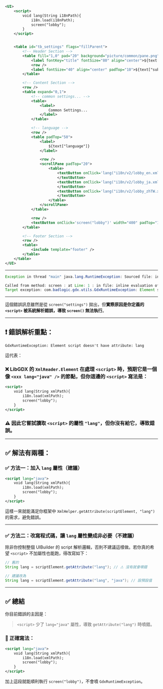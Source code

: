 ```xml
<UI>
    <script>
        void lang(String i18nPath){
            i18n.load(i18nPath);
            screen("lobby");
        }
    </script>


    <table id="tb_settings" flags="fillParent">
        <!-- Header Section -->
        <table fill="1,0" pad="20" background="picture/common/pane.png">
            <label fontKey="title" fontSize="80" align="center">${text["settings"]}</label>
            <row />
            <label fontSize="40" align="center" padTop="10">${text["subtitle"]}</label>
        </table>

        <!-- Content Section -->
        <row />
        <table expand="0,1">
            <!-- common settings... -->
            <table>
                <label>
                    Common Settings...
                </label>
            </table>

            <!-- language -->
            <row />
            <table padTop="50">
                <label>
                    ${text["language"]}
                </label>

                <row />
                <scrollPane padTop="20">
                    <table>
                        <textButton onClick='lang("i18n/v2/lobby_en.xml")' width="200" flags="next">English
                        </textButton>
                        <textButton onClick='lang("i18n/v2/lobby_ja.xml")' width="200" flags="next">にほんご
                        </textButton>
                        <textButton onClick='lang("i18n/v2/lobby_zhTW.xml")' width="200" flags="next">中文
                        </textButton>
                    </table>
                </scrollPane>
            </table>

            <row />
            <textButton onClick='screen("lobby")' width="400" padTop="100">${text["return"]}</textButton>
        </table>

        <!-- Footer Section -->
        <row />
        <table>
            <include template="footer" />
        </table>
    </table>
</UI>


```

---

```java
Exception in thread "main" java.lang.RuntimeException: Sourced file: inline evaluation of: `screen("settings");'' : Method Invocation setScreen : at Line: 1 : in file: inline evaluation of: void screen(String name) {    context.getGame().setScreen(context.getScreenRegis . . . '' : .setScreen ( context .getScreenRegistry ( ) .get ( name ) ) 

Called from method: screen : at Line: 1 : in file: inline evaluation of: `screen("settings");'' : screen ( "settings" ) 
Target exception: com.badlogic.gdx.utils.GdxRuntimeException: Element script doesn't have attribute: lang
```
---

這個錯誤訊息雖然是從 `screen("settings")` 拋出，但**實際原因是你定義的 `<script>` 被系統解析錯誤，導致 `screen()` 無法執行**。

---

## ❗ 錯誤解析重點：

```
GdxRuntimeException: Element script doesn't have attribute: lang
```

這代表：

### ❌ LibGDX 的 `XmlReader.Element` 在處理 `<script>` 時，**預期它是一個像 `<xxx lang="java" />` 的節點**，但你這邊的 `<script>` 寫法是：

```xml
<script>
    void lang(String xmlPath){
        i18n.load(xmlPath);
        screen("lobby");
    }
</script>
```

### ⚠ 因此它嘗試讀取 `<script>` 的屬性 `"lang"`，但你沒有給它，導致錯誤。

---

## ✅ 解法有兩種：

### ✅ 方法一：加入 `lang` 屬性（建議）

```xml
<script lang="java">
    void lang(String xmlPath){
        i18n.load(xmlPath);
        screen("lobby");
    }
</script>
```

這樣一來就能滿足你框架中 `XmlHelper.getAttribute(scriptElement, "lang")` 的需求，避免錯誤。

---

### ✅ 方法二：改寫程式碼，讓 `lang` 屬性變成非必要（不建議）

除非你控制整個 UIBuilder 的 script 解析邏輯，否則不建議這樣做。若你真的希望 `<script>` 不加屬性也能跑，得改寫如下：

```java
// 舊的
String lang = scriptElement.getAttribute("lang"); // ⚠ 沒有就會噴錯

// 建議改為
String lang = scriptElement.getAttribute("lang", "java"); // 設預設值
```

---

## ✅ 總結

你目前錯誤的主因是：

> `<script>` 少了 `lang="java"` 屬性，導致 `getAttribute("lang")` 時噴錯。

### 🔧 正確寫法：

```xml
<script lang="java">
    void lang(String xmlPath){
        i18n.load(xmlPath);
        screen("lobby");
    }
</script>
```

加上這段就能順利執行 `screen("lobby")`，不會噴 `GdxRuntimeException`。

